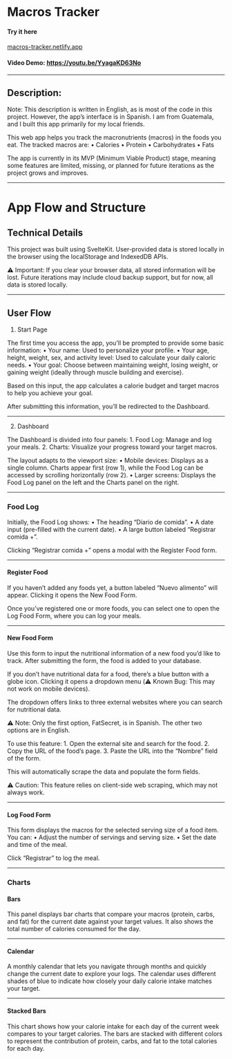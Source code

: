 # Macros Tracker

#### Try it here

[macros-tracker.netlify.app](https://macros-tracker.netlify.app/)

#### Video Demo: https://youtu.be/YyagaKD63No

---

## Description:

Note: This description is written in English, as is most of the code in this project. However, the app’s interface is in Spanish. I am from Guatemala, and I built this app primarily for my local friends.

This web app helps you track the macronutrients (macros) in the foods you eat. The tracked macros are:
• Calories
• Protein
• Carbohydrates
• Fats

The app is currently in its MVP (Minimum Viable Product) stage, meaning some features are limited, missing, or planned for future iterations as the project grows and improves.

---

# App Flow and Structure

## Technical Details

This project was built using SvelteKit. User-provided data is stored locally in the browser using the localStorage and IndexedDB APIs.

⚠️ Important: If you clear your browser data, all stored information will be lost. Future iterations may include cloud backup support, but for now, all data is stored locally.

---

## User Flow

1. Start Page

The first time you access the app, you’ll be prompted to provide some basic information:
• Your name: Used to personalize your profile.
• Your age, height, weight, sex, and activity level: Used to calculate your daily caloric needs.
• Your goal: Choose between maintaining weight, losing weight, or gaining weight (ideally through muscle building and exercise).

Based on this input, the app calculates a calorie budget and target macros to help you achieve your goal.

After submitting this information, you’ll be redirected to the Dashboard.

---

2. Dashboard

The Dashboard is divided into four panels: 1. Food Log: Manage and log your meals. 2. Charts: Visualize your progress toward your target macros.

The layout adapts to the viewport size:
• Mobile devices: Displays as a single column. Charts appear first (row 1), while the Food Log can be accessed by scrolling horizontally (row 2).
• Larger screens: Displays the Food Log panel on the left and the Charts panel on the right.

---

### Food Log

Initially, the Food Log shows:
• The heading “Diario de comida”.
• A date input (pre-filled with the current date).
• A large button labeled “Registrar comida +”.

Clicking “Registrar comida +” opens a modal with the Register Food form.

---

#### Register Food

If you haven’t added any foods yet, a button labeled “Nuevo alimento” will appear. Clicking it opens the New Food Form.

Once you’ve registered one or more foods, you can select one to open the Log Food Form, where you can log your meals.

---

#### New Food Form

Use this form to input the nutritional information of a new food you’d like to track. After submitting the form, the food is added to your database.

If you don’t have nutritional data for a food, there’s a blue button with a globe icon. Clicking it opens a dropdown menu (⚠️ Known Bug: This may not work on mobile devices).

The dropdown offers links to three external websites where you can search for nutritional data.

⚠️ Note: Only the first option, FatSecret, is in Spanish. The other two options are in English.

To use this feature: 1. Open the external site and search for the food. 2. Copy the URL of the food’s page. 3. Paste the URL into the “Nombre” field of the form.

This will automatically scrape the data and populate the form fields.

⚠️ Caution: This feature relies on client-side web scraping, which may not always work.

---

#### Log Food Form

This form displays the macros for the selected serving size of a food item. You can:
• Adjust the number of servings and serving size.
• Set the date and time of the meal.

Click “Registrar” to log the meal.

---

### Charts

#### Bars

This panel displays bar charts that compare your macros (protein, carbs, and fat) for the current date against your target values. It also shows the total number of calories consumed for the day.

---

#### Calendar

A monthly calendar that lets you navigate through months and quickly change the current date to explore your logs. The calendar uses different shades of blue to indicate how closely your daily calorie intake matches your target.

---

#### Stacked Bars

This chart shows how your calorie intake for each day of the current week compares to your target calories. The bars are stacked with different colors to represent the contribution of protein, carbs, and fat to the total calories for each day.
